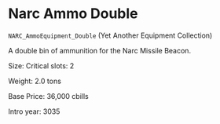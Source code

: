 # Narc Ammo Double

`NARC_AmmoEquipment_Double` (Yet Another Equipment Collection)

A double bin of ammunition for the Narc Missile Beacon.

Size: Critical slots: 2

Weight: 2.0 tons

Base Price: 36,000 cbills

Intro year: 3035

